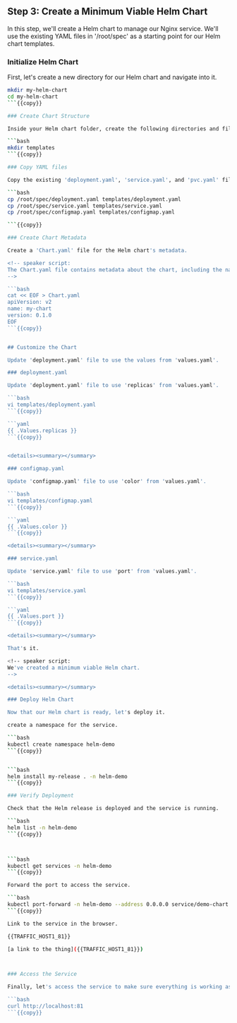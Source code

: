 ## Step 3: Create a Minimum Viable Helm Chart

In this step, we'll create a Helm chart to manage our Nginx service. We'll use the existing YAML files in '/root/spec' as a starting point for our Helm chart templates.

### Initialize Helm Chart

First, let's create a new directory for our Helm chart and navigate into it.

```bash
mkdir my-helm-chart
cd my-helm-chart
```{{copy}}

### Create Chart Structure

Inside your Helm chart folder, create the following directories and files:

```bash
mkdir templates
```{{copy}}

### Copy YAML files

Copy the existing 'deployment.yaml', 'service.yaml', and 'pvc.yaml' files from '/root/spec' into the 'templates' directory.

```bash
cp /root/spec/deployment.yaml templates/deployment.yaml
cp /root/spec/service.yaml templates/service.yaml
cp /root/spec/configmap.yaml templates/configmap.yaml

```{{copy}}

### Create Chart Metadata

Create a 'Chart.yaml' file for the Helm chart's metadata.

<!-- speaker script:
The Chart.yaml file contains metadata about the chart, including the name, version, and description. This is the minimum required metadata for a Helm chart.
-->

```bash
cat << EOF > Chart.yaml
apiVersion: v2
name: my-chart
version: 0.1.0
EOF
```{{copy}}


## Customize the Chart

Update 'deployment.yaml' file to use the values from 'values.yaml'.

### deployment.yaml

Update 'deployment.yaml' file to use 'replicas' from 'values.yaml'.

```bash
vi templates/deployment.yaml
```{{copy}}

```yaml
{{ .Values.replicas }}
```{{copy}}


<details><summary></summary>

### configmap.yaml

Update 'configmap.yaml' file to use 'color' from 'values.yaml'.

```bash
vi templates/configmap.yaml
```{{copy}}

```yaml
{{ .Values.color }}
```{{copy}}

<details><summary></summary>

### service.yaml

Update 'service.yaml' file to use 'port' from 'values.yaml'.

```bash
vi templates/service.yaml
```{{copy}}

```yaml
{{ .Values.port }}
```{{copy}}

<details><summary></summary>

That's it.

<!-- speaker script:
We've created a minimum viable Helm chart.
-->

<details><summary></summary>

### Deploy Helm Chart

Now that our Helm chart is ready, let's deploy it.

create a namespace for the service.

```bash
kubectl create namespace helm-demo
```{{copy}}


```bash
helm install my-release . -n helm-demo
```{{copy}}

### Verify Deployment

Check that the Helm release is deployed and the service is running.

```bash
helm list -n helm-demo
```{{copy}}



```bash
kubectl get services -n helm-demo
```{{copy}}

Forward the port to access the service.

```bash
kubectl port-forward -n helm-demo --address 0.0.0.0 service/demo-chart 81:81 &
```{{copy}}

Link to the service in the browser.

{{TRAFFIC_HOST1_81}}

[a link to the thing]({{TRAFFIC_HOST1_81}})



### Access the Service

Finally, let's access the service to make sure everything is working as expected.

```bash
curl http://localhost:81
```{{copy}}

